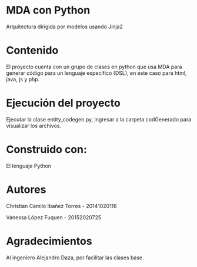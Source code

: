 # MDA con Python
Arquitectura dirigida por modelos usando Jinja2

# Contenido
El proyecto cuenta con un grupo de clases en python que usa MDA para generar código para un lenguaje específico (DSL), en este caso para html, java, js y php.

# Ejecución del proyecto
Ejecutar la clase entity_codegen.py, ingresar a la carpeta codGenerado para visualizar los archivos. 

# Construido con:
El lenguaje Python

# Autores
Christian Camilo Ibañez Torres - 20141020116

Vanessa López Fuquen - 20152020725

# Agradecimientos
Al ingeniero Alejandro Daza, por facilitar las clases base.
